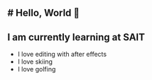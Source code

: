 ## # Hello, World 👋
##  I am currently learning at **SAIT**
<ul> 
<li> 
I love editing with after effects
  </li>
<li>I love skiing 
</li>
<li> I love golfing </li>
</ul>
<!--
**AnthonyGordonbit/AnthonyGordonbit** is a ✨ _special_ ✨ repository because its `README.md` (this file) appears on your GitHub profile.

Here are some ideas to get you started:

- 🔭 I’m currently working on ...
- 🌱 I’m currently learning ...
- 👯 I’m looking to collaborate on ...
- 🤔 I’m looking for help with ...
- 💬 Ask me about ...
- 📫 How to reach me: ...
- 😄 Pronouns: ...
- ⚡ Fun fact: ...
-->
